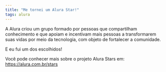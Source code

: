 ```yaml
---
title: "Me tornei um Alura Star!"
tags: alura
---
```


A Alura criou um grupo formado por pessoas que compartilham conhecimento e que apoiam e incentivam mais pessoas a transformarem suas vidas por meio da tecnologia, com objeto de fortalecer a comunidade.

E eu fui um dos escolhidos!

Você pode conhecer mais sobre o projeto Alura Stars em: https://alura.com.br/stars
